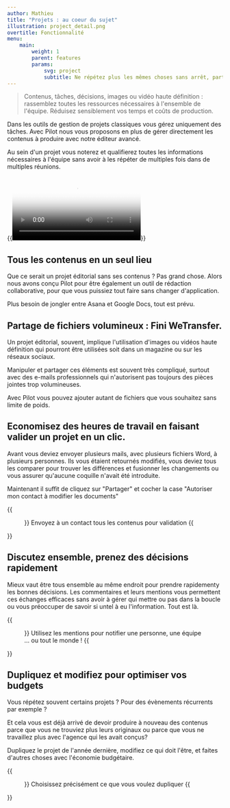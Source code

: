 ```yaml
---
author: Mathieu
title: "Projets : au coeur du sujet"
illustration: project_detail.png
overtitle: Fonctionnalité
menu:
    main:
        weight: 1
        parent: features
        params:
            svg: project
            subtitle: Ne répétez plus les mêmes choses sans arrêt, partagez une url.
---
```


> Contenus, tâches, décisions, images ou vidéo haute définition : rassemblez toutes les ressources nécessaires à l'ensemble de l'équipe. Réduisez sensiblement vos temps et coûts de production.

Dans les outils de gestion de projets classiques vous gérez uniquement des tâches. Avec Pilot nous vous proposons en plus de gérer directement les contenus à produire avec notre éditeur avancé.

Au sein d'un projet vous noterez et qualifierez toutes les informations nécessaires à l'équipe sans avoir à les répéter de multiples fois dans de multiples réunions.

{{<video src="projeteditorial.mp4" poster="project.png" vtt="project.vtt" >}}
Vidéo de présentation d'un projet - 2mn
{{</video>}}

<!--  -->

## Tous les contenus en un seul lieu

Que ce serait un projet éditorial sans ses contenus ? Pas grand chose. Alors nous avons conçu Pilot pour être également un outil de rédaction collaborative, pour que vous puissiez tout faire sans changer d'application.

Plus besoin de jongler entre Asana et Google Docs, tout est prévu.

## Partage de fichiers volumineux : Fini WeTransfer.

Un projet éditorial, souvent, implique l'utilisation d'images ou vidéos haute définition qui pourront être utilisées soit dans un magazine ou sur les réseaux sociaux.

Manipuler et partager ces éléments est souvent très compliqué, surtout avec des e-mails professionnels qui n'autorisent pas toujours des pièces jointes trop volumineuses.

Avec Pilot vous pouvez ajouter autant de fichiers que vous souhaitez sans limite de poids.

## Economisez des heures de travail en faisant valider un projet en un clic.

Avant vous deviez envoyer plusieurs mails, avec plusieurs fichiers Word, à plusieurs personnes. Ils vous étaient retournés modifiés, vous deviez tous les comparer pour trouver les différences et fusionner les changements ou vous assurer qu'aucune coquille n'avait été introduite.

Maintenant il suffit de cliquez sur "Partager" et cocher la case "Autoriser mon contact à modifier les documents"

{{<figure src="share.png">}}
Envoyez à un contact tous les contenus pour validation
{{</figure>}}

## Discutez ensemble, prenez des décisions rapidement

Mieux vaut être tous ensemble au même endroit pour prendre rapidementy les bonnes décisions. Les commentaires et leurs mentions vous permettent ces échanges efficaces sans avoir à gérer qui mettre ou pas dans la boucle ou vous préoccuper de savoir si untel à eu l'information. Tout est là.

{{<figure src="commentaires.png">}}
Utilisez les mentions pour notifier une personne, une équipe ... ou tout le monde !
{{</figure>}}

## Dupliquez et modifiez pour optimiser vos budgets

Vous répétez souvent certains projets ? Pour des évènements récurrents par exemple ?

Et cela vous est déjà arrivé de devoir produire à nouveau des contenus parce que vous ne trouviez plus leurs originaux ou parce que vous ne travaillez plus avec l'agence qui les avait conçus?

Dupliquez le projet de l'année dernière, modifiez ce qui doit l'être, et faites d'autres choses avec l'économie budgétaire.

{{<figure src="duplicate.png">}}
Choisissez précisément ce que vous voulez dupliquer
{{</figure>}}
